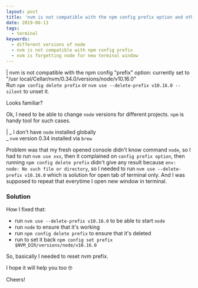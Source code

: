 ```yaml
---
layout: post
title: 'nvm is not compatible with the npm config prefix option and other troubles'
date: 2019-06-13
tags:
  - terminal
keywords:
  - different versions of node
  - nvm is not compatible with npm config prefix
  - nvm is forgetting node for new terminal window
---
```


| nvm is not compatible with the npm config "prefix" option: currently set to "/usr local/Cellar/nvm/0.34.0/versions/node/v10.16.0" <br/>Run `npm config delete prefix` or `nvm use --delete-prefix v10.16.0 --silent` to unset it.

Looks familiar?

<!--more-->

Ok, I need to be able to change `node` versions for different projects. `npm` is handy tool for such cases.

| _ I don't have `node` installed globally<br/> _ `nvm` version 0.34 installed via `brew`</li>

Problem was that my fresh opened console didn't know command `node`, so
I had to run `nvm use xxx`,
then it complained on `config prefix option`,
then running `npm config delete prefix` didn't give any result because `env: node: No such file or directory`,
so I needed to run `nvm use --delete-prefix v10.16.0` which is solution for open tab of terminal only.
And I was supposed to repeat that everytime I open new window in terminal.

### Solution

How I fixed that:

- run `nvm use --delete-prefix v10.16.0` to be able to start `node`
- run `node` to ensure that it's working
- run `npm config delete prefix` to ensure that it's deleted
- run to set it back `npm config set prefix $NVM_DIR/versions/node/v10.16.0`

So, basically I needed to reset nvm prefix.

I hope it will help you too 🤓

Cheers!
